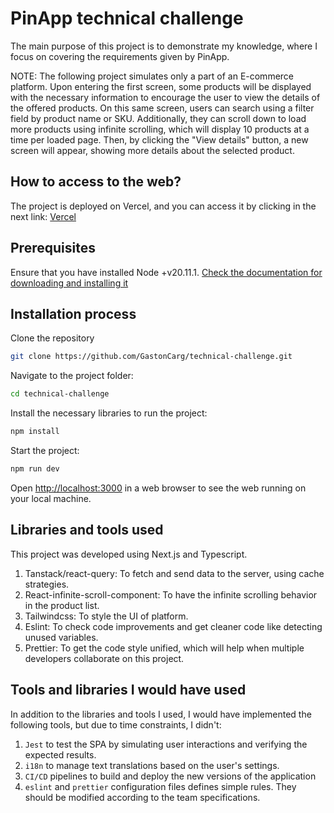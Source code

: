 # PinApp technical challenge
The main purpose of this project is to demonstrate my knowledge, where I focus on covering the requirements given by PinApp.

NOTE: The following project simulates only a part of an E-commerce platform.
Upon entering the first screen, some products will be displayed with the necessary information to encourage the user to view the details of the offered products. On this same screen, users can search using a filter field by product name or SKU. Additionally, they can scroll down to load more products using infinite scrolling, which will display 10 products at a time per loaded page. Then, by clicking the "View details" button, a new screen will appear, showing more details about the selected product.

## How to access to the web?
The project is deployed on Vercel, and you can access it by clicking in the next link:
[Vercel]()

## Prerequisites
Ensure that you have installed Node +v20.11.1.
[Check the documentation for downloading and installing it](https://nodejs.org/es)

## Installation process
Clone the repository

```bash
git clone https://github.com/GastonCarg/technical-challenge.git
```

Navigate to the project folder:

```bash
cd technical-challenge
```

Install the necessary libraries to run the project:

```bash
npm install
```

Start the project:

```bash
npm run dev
```

Open [http://localhost:3000](http://localhost:3000) in a web browser to see the web running on your local machine.

## Libraries and tools used
This project was developed using Next.js and Typescript.

1. Tanstack/react-query: To fetch and send data to the server, using cache strategies.
2. React-infinite-scroll-component: To have the infinite scrolling behavior in the product list.
3. Tailwindcss: To style the UI of platform.
4. Eslint: To check code improvements and get cleaner code like detecting unused variables.
5. Prettier: To get the code style unified, which will help when multiple developers collaborate on this project.

## Tools and libraries I would have used

In addition to the libraries and tools I used, I would have implemented the following tools, but due to time constraints, I didn't:

1. `Jest` to test the SPA by simulating user interactions and verifying the expected results.
2. `i18n` to manage text translations based on the user's settings.
3. `CI/CD` pipelines to build and deploy the new versions of the application
4. `eslint` and `prettier` configuration files defines simple rules. They should be modified according to the team specifications.

